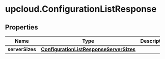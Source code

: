 # upcloud.ConfigurationListResponse

## Properties
Name | Type | Description | Notes
------------ | ------------- | ------------- | -------------
**serverSizes** | [**ConfigurationListResponseServerSizes**](ConfigurationListResponseServerSizes.md) |  | [optional] 


